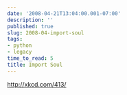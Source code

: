 ```yaml
---
date: '2008-04-21T13:04:00.001-07:00'
description: ''
published: true
slug: 2008-04-import-soul
tags:
- python
- legacy
time_to_read: 5
title: Import Soul
---
```


<a href="http://xkcd.com/413/">http://xkcd.com/413/</a>